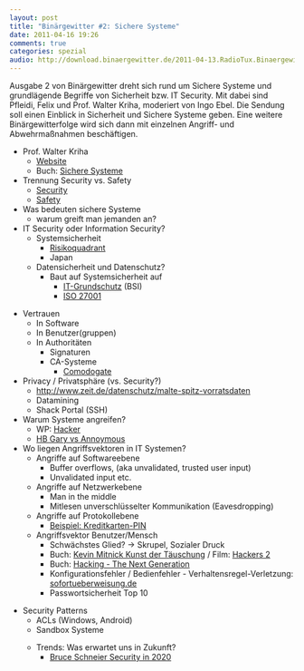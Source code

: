 ```yaml
---
layout: post
title: "Binärgewitter #2: Sichere Systeme"
date: 2011-04-16 19:26
comments: true
categories: spezial 
audio: http://download.binaergewitter.de/2011-04-13.RadioTux.Binaergewitter.2.mp3
---
```


<p>Ausgabe 2 von Binärgewitter dreht sich rund um Sichere Systeme und grundlägende Begriffe von Sicherheit bzw. IT Security. Mit dabei sind Pfleidi, Felix und Prof. Walter Kriha, moderiert von Ingo Ebel. Die Sendung soll einen Einblick in Sicherheit und Sichere Systeme geben. Eine weitere Binärgewitterfolge wird sich dann mit einzelnen Angriff- und Abwehrmaßnahmen beschäftigen.</p>

<div>
<ul id="internal-source-marker_0.01693269656971097">
<li>Prof. Walter Kriha
<ul>
<li><a href="http://kriha.org">Website</a></li>
<li>Buch: <a href="http://www.amazon.de/gp/product/3540789588/ref=as_li_ss_tl?ie=UTF8&amp;tag=trektrip&amp;linkCode=as2&amp;camp=1638&amp;creative=19454&amp;creativeASIN=3540789588" target="_blank">Sichere Systeme</a></li>
</ul>
</li>
<li>Trennung Security vs. Safety
<ul>
<li><a href="http://en.wikipedia.org/wiki/Computer_security">Security</a></li>
<li><a href="http://en.wikipedia.org/wiki/Safety">Safety</a></li>
</ul>
</li>
<li>Was bedeuten sichere Systeme
<ul>
<li>warum greift man jemanden an?</li>
</ul>
</li>
<li>IT Security oder Information Security?
<ul>
<li>Systemsicherheit
<ul>
<li><a href="http://upload.wikimedia.org/wikipedia/commons/8/80/Risk_matrix_with_simple_quadrant_strategy.jpg">Risikoquadrant</a></li>
<li>Japan</li>
</ul>
</li>
<li>Datensicherheit und Datenschutz?
<ul>
<li>Baut auf Systemsicherheit auf
<ul>
<li><a href="https://www.bsi.bund.de/DE/Themen/ITGrundschutz/itgrundschutz_node.html">IT-Grundschutz</a> (BSI)</li>
<li><a href="http://iso27001security.com/">ISO 27001</a></li>
</ul>
</li>
</ul>
</li>
</ul>
</li>
</ul>
<ul>
<li>Vertrauen
<ul>
<li>In Software</li>
<li>In Benutzer(gruppen)</li>
<li>In Authoritäten
<ul>
<li>Signaturen</li>
<li>CA-Systeme
<ul>
<li><a href="http://www.f-secure.com/weblog/archives/00002128.html">Comodogate</a></li>
</ul>
</li>
</ul>
</li>
</ul>
  </li>
<li>Privacy / Privatsphäre (vs. Security?)
  <ul>
  <li><a href="http://www.zeit.de/datenschutz/malte-spitz-vorratsdaten">http://www.zeit.de/datenschutz/malte-spitz-vorratsdaten</a></li>
  <li>Datamining</li>
  <li>Shack Portal (SSH)</li>
  </ul>
  </li>
  <li>Warum Systeme angreifen?
  <ul>
  <li>WP: <a href="http://de.wikipedia.org/wiki/Hacker">Hacker</a></li>
  <li><a href="http://www.zdnet.de/news/wirtschaft_sicherheit_security_bericht__anonymous__hackt_sicherheitsfirma_story-39001024-41548071-1.htm">HB Gary vs Annoymous</a></li>
  </ul>
  </li>
  <li>Wo liegen Angriffsvektoren in IT Systemen?
  <ul>
  <li>Angriffe auf Softwareebene
  <ul>
  <li>Buffer overflows, (aka unvalidated, trusted user input)</li>
  <li>Unvalidated input etc.</li>
  </ul>
  </li>
  <li>Angriffe auf Netzwerkebene
  <ul>
  <li>Man in the middle</li>
  <li>Mitlesen unverschlüsselter Kommunikation (Eavesdropping)</li>
  </ul>
  </li>
  <li>Angriffe auf Protokollebene
  <ul>
  <li><a href="http://events.ccc.de/congress/2010/Fahrplan/events/4211.en.html">Beispiel: Kreditkarten-PIN</a></li>
  </ul>
  </li>
  <li>Angriffsvektor Benutzer/Mensch
  <ul>
  <li>Schwächstes Glied? -&gt; Skrupel, Sozialer Druck</li>
  <li>Buch: <a href="http://www.amazon.de/gp/product/3826615697/ref=as_li_ss_tl?ie=UTF8&amp;tag=trektrip&amp;linkCode=as2&amp;camp=1638&amp;creative=19454&amp;creativeASIN=3826615697" target="_blank">Kevin Mitnick Kunst der Täuschung</a> / Film: <a href="http://www.imdb.com/title/tt0159784/">Hackers 2</a></li>
  <li>Buch: <a href="http://www.amazon.de/gp/product/0596154577/ref=as_li_ss_tl?ie=UTF8&amp;tag=trektrip&amp;linkCode=as2&amp;camp=1638&amp;creative=19454&amp;creativeASIN=0596154577" target="_blank">Hacking - The Next Generation</a></li>
  <li>Konfigurationsfehler / Bedienfehler - Verhaltensregel-Verletzung: <a href="http://sofortueberweisung.de/">sofortueberweisung.de</a></li>
  <li>Passwortsicherheit Top 10</li>
  </ul>
  </li>
  </ul>
  </li>
  </ul>
  <ul>
  <li>Security Patterns
  <ul>
  <li>ACLs (Windows, Android)</li>
  <li>Sandbox Systeme</li>
  </ul>
  <div>
  <ul id="internal-source-marker_0.01693269656971097">
  <li>Trends: Was erwartet uns in Zukunft?
  <ul>
  <li><a href="http://www.schneier.com/blog/archives/2010/12/security_in_202.html" target="_blank">Bruce Schneier Security in 2020</a></li>
  </ul>
  </li>
  </ul>
  </div></li>
  </ul>
  </div>
